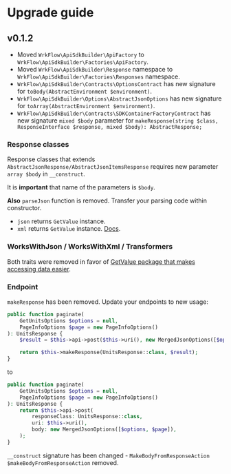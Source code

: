 # Upgrade guide

## v0.1.2

- Moved `WrkFlow\ApiSdkBuilder\ApiFactory` to `WrkFlow\ApiSdkBuilder\Factories\ApiFactory`.
- Moved `WrkFlow\ApiSdkBuilder\Response` namespace to `WrkFlow\ApiSdkBuilder\Factories\Responses` namespace.
- `WrkFlow\ApiSdkBuilder\Contracts\OptionsContract` has new signature for `toBody(AbstractEnvironment $environment)`.
- `WrkFlow\ApiSdkBuilder\Options\AbstractJsonOptions`  has new signature for `toArray(AbstractEnvironment $environment)`.
- `WrkFlow\ApiSdkBuilder\Contracts\SDKContainerFactoryContract` has new signature `mixed $body` parameter for `makeResponse(string $class, ResponseInterface $response, mixed $body): AbstractResponse;`

### Response classes

Response classes that extends `AbstractJsonResponse/AbstractJsonItemsResponse` requires new parameter `array $body` in `__construct`.

It is **important** that name of the parameters is `$body`.

**Also** `parseJson` function is removed. Transfer your parsing code within constructor.

- `json` returns `GetValue` instance. 
- `xml` returns `GetValue` instance. [Docs](https://php-get-typed-value.wrk-flow.com).

### WorksWithJson / WorksWithXml / Transformers

Both traits were removed in favor of [GetValue package that makes accessing data easier](https://php-get-typed-value.wrk-flow.com).

### Endpoint

`makeResponse` has been removed. Update your endpoints to new usage:

```php
public function paginate(
    GetUnitsOptions $options = null,
    PageInfoOptions $page = new PageInfoOptions()
): UnitsResponse {
    $result = $this->api->post($this->uri(), new MergedJsonOptions([$options, $page]));

    return $this->makeResponse(UnitsResponse::class, $result);
} 
```

to 

```php
public function paginate(
    GetUnitsOptions $options = null,
    PageInfoOptions $page = new PageInfoOptions()
): UnitsResponse {
    return $this->api->post(
        responseClass: UnitsResponse::class,
        uri: $this->uri(), 
        body: new MergedJsonOptions([$options, $page]),
    );
} 
```

`__construct` signature has been changed - `MakeBodyFromResponseAction $makeBodyFromResponseAction` removed.

